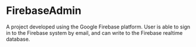 # FirebaseAdmin
A project developed using the Google Firebase platform. User is able to sign in to the Firebase system by email, and can write to the Firebase realtime database.
